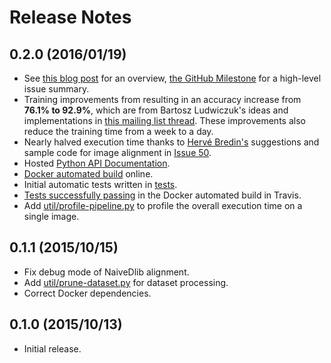 # Release Notes

## 0.2.0 (2016/01/19)
+ See [this blog post](http://bamos.github.io/2016/01/19/openface-0.2.0/)
  for an overview,
  [the GitHub Milestone](https://github.com/cmusatyalab/openface/milestones/v0.2.0)
  for a high-level issue summary.
+ Training improvements from resulting in an accuracy increase from **76.1% to 92.9%**,
  which are from Bartosz Ludwiczuk's ideas and implementations in
  [this mailing list thread](https://groups.google.com/forum/#!topic/cmu-openface/dcPh883T1rk).
  These improvements also reduce the training time from a week to a day.
+ Nearly halved execution time thanks to [Hervé Bredin's](http://herve.niderb.fr/)
  suggestions and sample code for image alignment in
  [Issue 50](https://github.com/cmusatyalab/openface/issues/50).
+ Hosted
  [Python API Documentation](http://openface-api.readthedocs.org/en/latest/index.html).
+ [Docker automated build](https://hub.docker.com/r/bamos/openface) online.
+ Initial automatic tests written in [tests](https://github.com/cmusatyalab/openface/tree/0.2.0/tests).
+ [Tests successfully passing](https://travis-ci.org/cmusatyalab/openface/branches)
  in the Docker automated build in Travis.
+ Add
  [util/profile-pipeline.py](https://github.com/cmusatyalab/openface/tree/0.2.0/util/profile-pipeline.py)
  to profile the overall execution time on a single image.

## 0.1.1 (2015/10/15)
+ Fix debug mode of NaiveDlib alignment.
+ Add
  [util/prune-dataset.py](https://github.com/cmusatyalab/openface/tree/0.1.1/util/prune-dataset.py)
  for dataset processing.
+ Correct Docker dependencies.

## 0.1.0 (2015/10/13)
+ Initial release.

